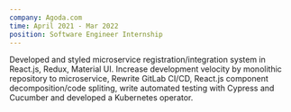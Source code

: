 ```yaml
---
company: Agoda.com
time: April 2021 - Mar 2022
position: Software Engineer Internship
---
```


Developed and styled microservice registration/integration system in React.js, Redux, Material UI. Increase development velocity by monolithic repository to microservice, Rewrite GitLab CI/CD, React.js component decomposition/code spliting, write automated testing with Cypress and Cucumber and developed a Kubernetes operator.